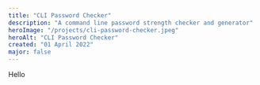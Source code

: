 ```yaml
---
title: "CLI Password Checker"
description: "A command line password strength checker and generator"
heroImage: "/projects/cli-password-checker.jpeg"
heroAlt: "CLI Password Checker"
created: "01 April 2022"
major: false
---
```


Hello